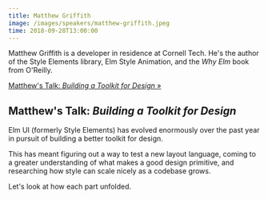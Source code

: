 ```yaml
---
title: Matthew Griffith
image: /images/speakers/matthew-griffith.jpeg
time: 2018-09-28T13:00:00
---
```


Matthew Griffith is a developer in residence at Cornell Tech. He's the author of the Style Elements library, Elm Style Animation, and the *Why Elm* book from O'Reilly.

[Matthew's Talk: *Building a Toolkit for Design* &raquo;](directive:more)

## Matthew's Talk: *Building a Toolkit for Design*

Elm UI (formerly Style Elements) has evolved enormously over the past year in pursuit of building a better toolkit for design.

This has meant figuring out a way to test a new layout language, coming to a greater understanding of what makes a good design primitive, and researching how style can scale nicely as a codebase grows.

Let's look at how each part unfolded.
